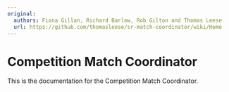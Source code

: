 ```yaml
---
original:
  authors: Fiona Gillan, Richard Barlow, Rob Gilton and Thomas Leese
  url: https://github.com/thomasleese/sr-match-coordinator/wiki/Home
---
```

# Competition Match Coordinator

This is the documentation for the Competition Match Coordinator.
